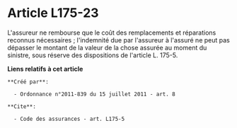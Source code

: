 # Article L175-23

L'assureur ne rembourse que le coût des remplacements et réparations reconnus nécessaires ; l'indemnité due par l'assureur à
l'assuré ne peut pas dépasser le montant de la valeur de la chose assurée au moment du sinistre, sous réserve des
dispositions de l'article L. 175-5.

**Liens relatifs à cet article**

	**Créé par**:

	  - Ordonnance n°2011-839 du 15 juillet 2011 - art. 8

	**Cite**:

	  - Code des assurances - art. L175-5
